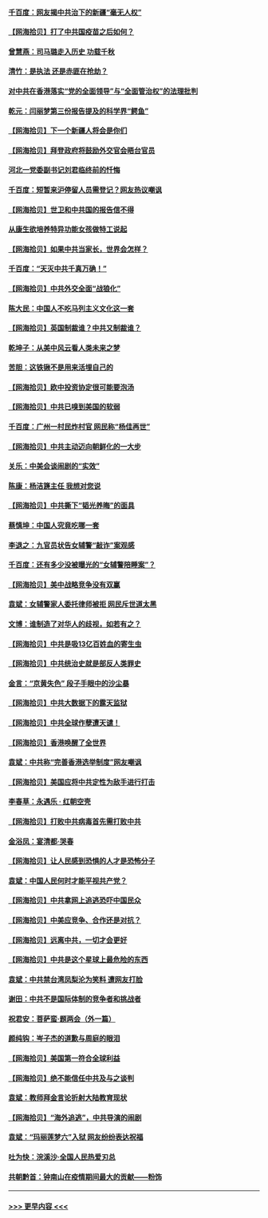 #### [千百度：网友揭中共治下的新疆“毫无人权”](../pages/nsc993/n12858385.md?t=04060052) 
#### [【网海拾贝】打了中共国疫苗之后如何？](../pages/nsc993/n12857866.md?t=04060052) 
#### [曾慧燕：司马璐走入历史 功载千秋](../pages/nsc993/n12856996.md?t=04060052) 
#### [清竹：是执法 还是赤匪在抢劫？](../pages/nsc993/n12856952.md?t=04060052) 
#### [对中共在香港落实“党的全面领导”与“全面管治权”的法理批判](../pages/nsc993/n12856929.md?t=04060052) 
#### [乾元：闫丽梦第三份报告提及的科学界“鳄鱼”](../pages/nsc993/n12855985.md?t=04060052) 
#### [【网海拾贝】下一个新疆人将会是你们](../pages/nsc993/n12855864.md?t=04060052) 
#### [【网海拾贝】拜登政府将鼓励外交官会晤台官员](../pages/nsc993/n12853615.md?t=04060052) 
#### [河北一党委副书记刘君临终前的忏悔](../pages/nsc993/n12849420.md?t=04060052) 
#### [千百度：短暂来沪停留人员需登记？网友热议嘲讽](../pages/nsc993/n12853497.md?t=04060052) 
#### [【网海拾贝】世卫和中共国的报告信不得](../pages/nsc993/n12850902.md?t=04060052) 
#### [从康生欲培养特异功能女孩做特工说起](../pages/nsc993/n12849289.md?t=04060052) 
#### [【网海拾贝】如果中共当家长，世界会怎样？](../pages/nsc993/n12848436.md?t=04060052) 
#### [千百度：“天灭中共千真万确！”](../pages/nsc993/n12845659.md?t=04060052) 
#### [【网海拾贝】中共外交全面“战狼化”](../pages/nsc993/n12845607.md?t=04060052) 
#### [陈大民：中国人不吃马列主义文化这一套](../pages/nsc993/n12842496.md?t=04060052) 
#### [【网海拾贝】英国制裁谁？中共又制裁谁？](../pages/nsc993/n12840909.md?t=04060052) 
#### [乾坤子：从美中风云看人类未来之梦](../pages/nsc993/n12840590.md?t=04060052) 
#### [苦胆：这铁锹不是用来活埋自己的](../pages/nsc993/n12839512.md?t=04060052) 
#### [【网海拾贝】欧中投资协定很可能要泡汤](../pages/nsc993/n12835122.md?t=04060052) 
#### [【网海拾贝】中共已嗅到美国的软弱](../pages/nsc993/n12832411.md?t=04060052) 
#### [千百度：广州一村民炸村官 网民称“杨佳再世”](../pages/nsc993/n12832380.md?t=04060052) 
#### [【网海拾贝】中共主动迈向朝鲜化的一大步](../pages/nsc993/n12829887.md?t=04060052) 
#### [关乐：中美会谈闹剧的“实效”](../pages/nsc993/n12826698.md?t=04060052) 
#### [陈康：杨洁篪主任  我想对您说](../pages/nsc993/n12826609.md?t=04060052) 
#### [【网海拾贝】中共撕下“韬光养晦”的面具](../pages/nsc993/n12826459.md?t=04060052) 
#### [蔡慎坤：中国人究竟吃哪一套](../pages/nsc993/n12826010.md?t=04060052) 
#### [李退之：九官员状告女辅警“敲诈”案观感](../pages/nsc993/n12823984.md?t=04060052) 
#### [千百度：还有多少没被曝光的“女辅警陪睡案”？](../pages/nsc993/n12822136.md?t=04060052) 
#### [【网海拾贝】美中战略竞争没有双赢](../pages/nsc993/n12822105.md?t=04060052) 
#### [袁斌：女辅警家人委托律师被拒 网民斥世道太黑](../pages/nsc993/n12822004.md?t=04060052) 
#### [文博：谁制造了对华人的歧视，如若有之？](../pages/nsc993/n12821635.md?t=04060052) 
#### [【网海拾贝】中共是吸13亿百姓血的寄生虫](../pages/nsc993/n12819191.md?t=04060052) 
#### [【网海拾贝】中共统治史就是部反人类罪史](../pages/nsc993/n12816738.md?t=04060052) 
#### [金言：“京黄失色” 段子手眼中的沙尘暴](../pages/nsc993/n12815700.md?t=04060052) 
#### [【网海拾贝】中共大数据下的露天监狱](../pages/nsc993/n12811075.md?t=04060052) 
#### [【网海拾贝】中共全球作孽遭天谴！](../pages/nsc993/n12810258.md?t=04060052) 
#### [【网海拾贝】香港唤醒了全世界](../pages/nsc993/n12809100.md?t=04060052) 
#### [袁斌：中共称“完善香港选举制度”网友嘲讽](../pages/nsc993/n12808994.md?t=04060052) 
#### [【网海拾贝】美国应将中共定性为敌手进行打击](../pages/nsc993/n12806870.md?t=04060052) 
#### [李春草：永遇乐 · 红朝空壳](../pages/nsc993/n12805365.md?t=04060052) 
#### [【网海拾贝】打败中共病毒首先需打败中共](../pages/nsc993/n12803930.md?t=04060052) 
#### [金浴凤：宴清都‧哭春](../pages/nsc993/n12801601.md?t=04060052) 
#### [【网海拾贝】让人民感到恐惧的人才是恐怖分子](../pages/nsc993/n12799347.md?t=04060052) 
#### [袁斌：中国人民何时才能平视共产党？](../pages/nsc993/n12799306.md?t=04060052) 
#### [【网海拾贝】中共拿网上追逃恐吓中国民众](../pages/nsc993/n12796905.md?t=04060052) 
#### [【网海拾贝】中美应竞争、合作还是对抗？](../pages/nsc993/n12794675.md?t=04060052) 
#### [【网海拾贝】远离中共，一切才会更好](../pages/nsc993/n12793572.md?t=04060052) 
#### [【网海拾贝】中共是这个星球上最危险的东西](../pages/nsc993/n12791400.md?t=04060052) 
#### [袁斌：中共禁台湾凤梨沦为笑料 遭网友打脸](../pages/nsc993/n12791335.md?t=04060052) 
#### [谢田：中共不是国际体制的竞争者和挑战者](../pages/nsc993/n12791212.md?t=04060052) 
#### [祝君安：菩萨蛮·题两会（外一篇）](../pages/nsc993/n12786801.md?t=04060052) 
#### [颜纯钩：岑子杰的道歉与周庭的眼泪](../pages/nsc993/n12786775.md?t=04060052) 
#### [【网海拾贝】美国第一符合全球利益](../pages/nsc993/n12786666.md?t=04060052) 
#### [【网海拾贝】绝不能信任中共及与之谈判](../pages/nsc993/n12784266.md?t=04060052) 
#### [袁斌：教师拜金言论折射大陆教育现状](../pages/nsc993/n12783868.md?t=04060052) 
#### [【网海拾贝】“海外追逃”，中共导演的闹剧](../pages/nsc993/n12781638.md?t=04060052) 
#### [袁斌：“玛丽莲梦六”入狱 网友纷纷表达祝福](../pages/nsc993/n12781432.md?t=04060052) 
#### [吐为快：浣溪沙·全国人民热爱刃总](../pages/nsc993/n12781393.md?t=04060052) 
#### [共朝黔首：钟南山在疫情期间最大的贡献——粉饰](../pages/nsc993/n12781374.md?t=04060052) 

----
#### [ >>> 更早内容 <<< ](../indexes/nsc993-earlier.md)
